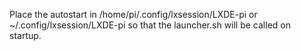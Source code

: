 Place the autostart in /home/pi/.config/lxsession/LXDE-pi or ~/.config/lxsession/LXDE-pi so that the launcher.sh will be called on startup.
